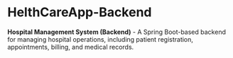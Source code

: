 # HelthCareApp-Backend
**Hospital Management System (Backend)** - A Spring Boot-based backend for managing hospital operations, including patient registration, appointments, billing, and medical records.
